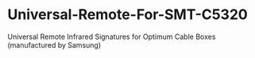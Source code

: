 # Universal-Remote-For-SMT-C5320
Universal Remote Infrared Signatures for Optimum Cable Boxes (manufactured by Samsung)
